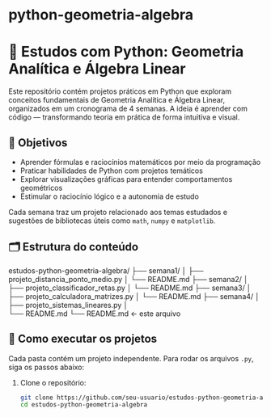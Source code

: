 # python-geometria-algebra

# 🧮 Estudos com Python: Geometria Analítica e Álgebra Linear

Este repositório contém projetos práticos em Python que exploram conceitos fundamentais de Geometria Analítica e Álgebra Linear, organizados em um cronograma de 4 semanas. A ideia é aprender com código — transformando teoria em prática de forma intuitiva e visual.

## 📘 Objetivos

* Aprender fórmulas e raciocínios matemáticos por meio da programação
* Praticar habilidades de Python com projetos temáticos
* Explorar visualizações gráficas para entender comportamentos geométricos
* Estimular o raciocínio lógico e a autonomia de estudo

Cada semana traz um projeto relacionado aos temas estudados e sugestões de bibliotecas úteis como `math`, `numpy` e `matplotlib`.

## 🗂️ Estrutura do conteúdo
estudos-python-geometria-algebra/ 
├── semana1/ │   ├── projeto_distancia_ponto_medio.py │   └── README.md 
├── semana2/ │   ├── projeto_classificador_retas.py │   └── README.md 
├── semana3/ │   ├── projeto_calculadora_matrizes.py │   └── README.md 
├── semana4/ │   ├── projeto_sistemas_lineares.py │   
└── README.md └── README.md  ← este arquivo

## 🚀 Como executar os projetos

Cada pasta contém um projeto independente. Para rodar os arquivos `.py`, siga os passos abaixo:

1. Clone o repositório:
   ```bash
   git clone https://github.com/seu-usuario/estudos-python-geometria-algebra.git
   cd estudos-python-geometria-algebra
